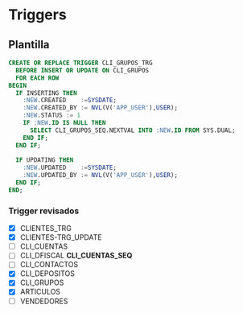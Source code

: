 # Triggers
## Plantilla 
```sql
CREATE OR REPLACE TRIGGER CLI_GRUPOS_TRG 
  BEFORE INSERT OR UPDATE ON CLI_GRUPOS 
  FOR EACH ROW 
BEGIN 
  IF INSERTING THEN 
    :NEW.CREATED    :=SYSDATE;
    :NEW.CREATED_BY := NVL(V('APP_USER'),USER);
    :NEW.STATUS := 1
    IF :NEW.ID IS NULL THEN
      SELECT CLI_GRUPOS_SEQ.NEXTVAL INTO :NEW.ID FROM SYS.DUAL;
    END IF;
  END IF;
  
  IF UPDATING THEN
    :NEW.UPDATED    :=SYSDATE;
    :NEW.UPDATED_BY := NVL(V('APP_USER'),USER);
  END IF;
END;
```
### Trigger revisados
- [x] CLIENTES_TRG 
- [x] CLIENTES-TRG_UPDATE
- [ ] CLI_CUENTAS 
- [ ] CLI_DFISCAL   **CLI_CUENTAS_SEQ**
- [ ] CLI_CONTACTOS  
- [x] CLI_DEPOSITOS
- [x] CLI_GRUPOS 
- [x] ARTICULOS
- [ ] VENDEDORES
